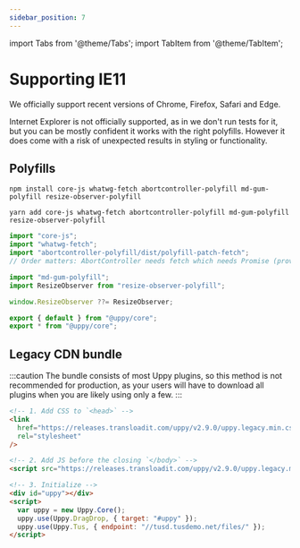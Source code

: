 ```yaml
---
sidebar_position: 7
---
```


import Tabs from '@theme/Tabs';
import TabItem from '@theme/TabItem';

# Supporting IE11

We officially support recent versions of Chrome, Firefox, Safari and Edge.

Internet Explorer is not officially supported, as in we don't run tests for it,
but you can be mostly confident it works with the right polyfills.
However it does come with a risk of unexpected results in styling or functionality.

## Polyfills

<Tabs>
  <TabItem value="npm" label="NPM" default>

```shell
npm install core-js whatwg-fetch abortcontroller-polyfill md-gum-polyfill resize-observer-polyfill
```

  </TabItem>

  <TabItem value="yarn" label="Yarn">

```shell
yarn add core-js whatwg-fetch abortcontroller-polyfill md-gum-polyfill resize-observer-polyfill
```

  </TabItem>
</Tabs>

```js
import "core-js";
import "whatwg-fetch";
import "abortcontroller-polyfill/dist/polyfill-patch-fetch";
// Order matters: AbortController needs fetch which needs Promise (provided by core-js).

import "md-gum-polyfill";
import ResizeObserver from "resize-observer-polyfill";

window.ResizeObserver ??= ResizeObserver;

export { default } from "@uppy/core";
export * from "@uppy/core";
```

## Legacy CDN bundle

:::caution
The bundle consists of most Uppy plugins, so this method is not recommended for production,
as your users will have to download all plugins when you are likely using only a few.
:::

```html
<!-- 1. Add CSS to `<head>` -->
<link
  href="https://releases.transloadit.com/uppy/v2.9.0/uppy.legacy.min.css"
  rel="stylesheet"
/>

<!-- 2. Add JS before the closing `</body>` -->
<script src="https://releases.transloadit.com/uppy/v2.9.0/uppy.legacy.min.js"></script>

<!-- 3. Initialize -->
<div id="uppy"></div>
<script>
  var uppy = new Uppy.Core();
  uppy.use(Uppy.DragDrop, { target: "#uppy" });
  uppy.use(Uppy.Tus, { endpoint: "//tusd.tusdemo.net/files/" });
</script>
```
